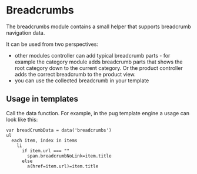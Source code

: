 # Breadcrumbs

The breadcrumbs module contains a small helper that supports breadcrumb navigation data.

It can be used from two perspectives:
* other modules controller can add typical breadcrumb parts - for example the category module adds breadcrumb parts that shows the root category down to the current category. 
Or the product controller adds the correct breadcrumb to the product view.
* you can use the collected breadcrumb in your template

## Usage in templates

Call the data function. For example, in the pug template engine a usage can look like this:
    
```pug
var breadCrumbData = data('breadcrumbs')
ul
  each item, index in items    
    li
      if item.url === ""
        span.breadcrumbNoLink=item.title
      else
        a(href=item.url)=item.title
```
